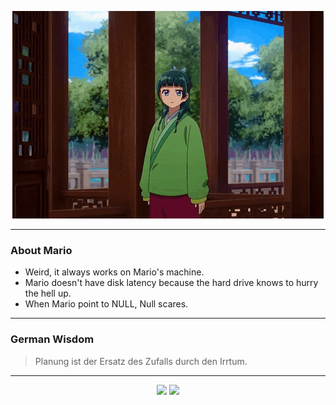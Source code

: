 <p align="center">
  <img src="assets/maomao.gif" />
</p>

---

### About Mario
- Weird, it always works on Mario's machine.
- Mario doesn't have disk latency because the hard drive knows to hurry the hell up.
- When Mario point to NULL, Null scares.

---

### German Wisdom
> Planung ist der Ersatz des Zufalls durch den Irrtum.

---

<p align="center">
  <a>
    <img height="180em" src="https://github-readme-stats-eight-theta.vercel.app/api?username=Torfkopp&show_icons=true&theme=dark&include_all_commits=true&count_private=true"/>
  </a>
  <a href="https://github.com/Torfkopp?tab=repositories">
    <img height="180em" src="https://github-readme-stats-eight-theta.vercel.app/api/top-langs/?username=torfkopp&layout=compact&theme=dark&langs_count=8&hide=java"/>
  </a>
</p>
